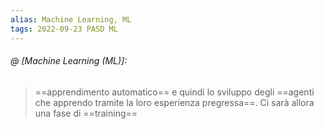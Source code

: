 ```yaml
---
alias: Machine Learning, ML
tags: 2022-09-23 PASD ML
---
```


###### @ [Machine Learning (ML)]:
> ==apprendimento automatico== e quindi lo sviluppo degli ==agenti che apprendo tramite la loro esperienza pregressa==. Ci sarà allora una fase di ==training==